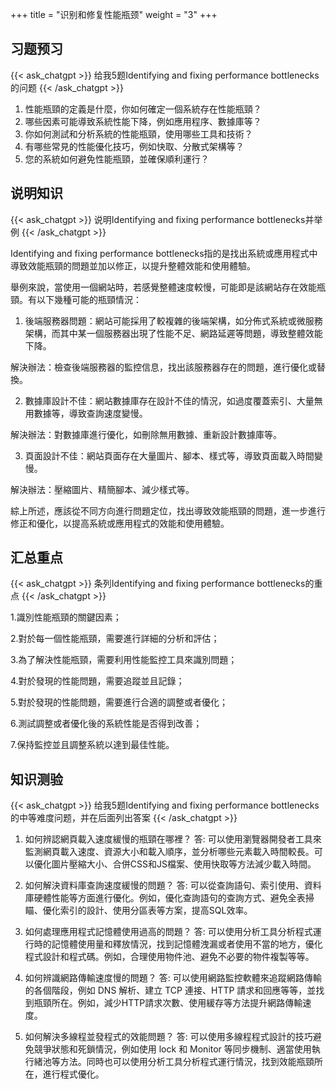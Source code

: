 +++
title = "识别和修复性能瓶颈"
weight = "3"
+++
## 习题预习
{{< ask_chatgpt >}}
给我5题Identifying and fixing performance bottlenecks的问题
{{< /ask_chatgpt >}}



1. 性能瓶頸的定義是什麼，你如何確定一個系統存在性能瓶頸？
2. 哪些因素可能導致系統性能下降，例如應用程序、數據庫等？
3. 你如何測試和分析系統的性能瓶頸，使用哪些工具和技術？
4. 有哪些常見的性能優化技巧，例如快取、分散式架構等？
5. 您的系統如何避免性能瓶頸，並確保順利運行？   

## 说明知识
{{< ask_chatgpt >}}
说明Identifying and fixing performance bottlenecks并举例
{{< /ask_chatgpt >}}



Identifying and fixing performance bottlenecks指的是找出系統或應用程式中導致效能瓶頸的問題並加以修正，以提升整體效能和使用體驗。

舉例來說，當使用一個網站時，若感覺整體速度較慢，可能即是該網站存在效能瓶頸。有以下幾種可能的瓶頸情況：

1. 後端服務器問題：網站可能採用了較複雜的後端架構，如分佈式系統或微服務架構，而其中某一個服務器出現了性能不足、網路延遲等問題，導致整體效能下降。

解決辦法：檢查後端服務器的監控信息，找出該服務器存在的問題，進行優化或替換。

2. 數據庫設計不佳：網站數據庫存在設計不佳的情況，如過度覆蓋索引、大量無用數據等，導致查詢速度變慢。

解決辦法：對數據庫進行優化，如刪除無用數據、重新設計數據庫等。

3. 頁面設計不佳：網站頁面存在大量圖片、腳本、樣式等，導致頁面載入時間變慢。

解決辦法：壓縮圖片、精簡腳本、減少樣式等。

綜上所述，應該從不同方向進行問題定位，找出導致效能瓶頸的問題，進一步進行修正和優化，以提高系統或應用程式的效能和使用體驗。   

## 汇总重点
{{< ask_chatgpt >}}
条列Identifying and fixing performance bottlenecks的重点
{{< /ask_chatgpt >}}



1.識別性能瓶頸的關鍵因素；

2.對於每一個性能瓶頸，需要進行詳細的分析和評估；

3.為了解決性能瓶頸，需要利用性能監控工具來識別問題；

4.對於發現的性能問題，需要追蹤並且記錄；

5.對於發現的性能問題，需要進行合適的調整或者優化；

6.測試調整或者優化後的系統性能是否得到改善；

7.保持監控並且調整系統以達到最佳性能。   

## 知识测验
{{< ask_chatgpt >}}
给我5题Identifying and fixing performance bottlenecks的中等难度问题，并在后面列出答案
{{< /ask_chatgpt >}}



1. 如何辨認網頁載入速度緩慢的瓶頸在哪裡？
答: 可以使用瀏覽器開發者工具來監測網頁載入速度、資源大小和載入順序，並分析哪些元素載入時間較長。可以優化圖片壓縮大小、合併CSS和JS檔案、使用快取等方法減少載入時間。

2. 如何解決資料庫查詢速度緩慢的問題？
答: 可以從查詢語句、索引使用、資料庫硬體性能等方面進行優化。例如，優化查詢語句的查詢方式、避免全表掃瞄、優化索引的設計、使用分區表等方案，提高SQL效率。

3. 如何處理應用程式記憶體使用過高的問題？
答: 可以使用分析工具分析程式運行時的記憶體使用量和釋放情況，找到記憶體洩漏或者使用不當的地方，優化程式設計和程式碼。例如，合理使用物件池、避免不必要的物件複製等等。

4. 如何辨識網路傳輸速度慢的問題？
答: 可以使用網路監控軟體來追蹤網路傳輸的各個階段，例如 DNS 解析、建立 TCP 連接、HTTP 請求和回應等等，並找到瓶頸所在。例如，減少HTTP請求次數、使用緩存等方法提升網路傳輸速度。

5. 如何解決多線程並發程式的效能問題？
答: 可以使用多線程程式設計的技巧避免競爭狀態和死鎖情況，例如使用 lock 和 Monitor 等同步機制、適當使用執行緒池等方法。同時也可以使用分析工具分析程式運行情況，找到效能瓶頸所在，進行程式優化。   

